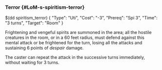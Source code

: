 ### Terror {#LoM-s-spiritism-terror}

$(dd spiritism_terror) { 
"Type": "Uti",
"Cost": "-3",
"Prereq": "Spi 3",
"Time": "3 turns",
"Target": "Room"
}

Frightening and vengeful spirits are summoned in the area; all the hostile creatures in the room, or in a 60 feet radius,
must defend against this mental attack or be frightened for the turn, losing all the attacks and sustaining 6 points of
*despair* damage. 

The caster can repeat the attack in the successive turns immediately, without waiting for 3 turns.
